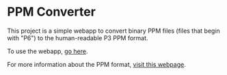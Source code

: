 # PPM Converter
This project is a simple webapp to convert binary PPM files (files that begin
with "P6") to the human-readable P3 PPM format.

To use the webapp, [go here](https://thomasebsmith.github.io/ppm-converter).

For more information about the PPM format,
[visit this webpage](http://paulbourke.net/dataformats/ppm/).
